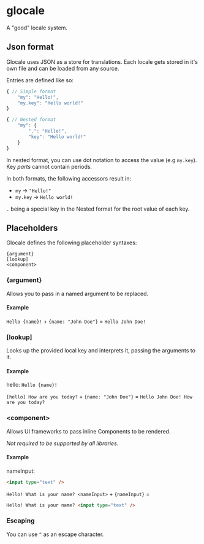 # glocale

A "good" locale system.

## Json format

Glocale uses JSON as a store for translations. Each locale gets stored in it's own file and can be loaded from any source.

Entries are defined like so:

```js
{ // Simple format
    "my": "Hello!",
    "my.key": "Hello world!"
}

{ // Nested format
    "my": {
        ".": "Hello!",
        "key": "Hello world!"
    }
}
```

In nested format, you can use dot notation to access the value (e.g `my.key`). Key _parts_ cannot contain periods.

In both formats, the following accessors result in:

- `my` -> `"Hello!"`
- `my.key` -> `Hello world!`

`.` being a special key in the Nested format for the root value of each key.

## Placeholders

Glocale defines the following placeholder syntaxes:

```
{argument}
[lookup]
<component>
```

### {argument}

Allows you to pass in a named argument to be replaced.

#### Example

`Hello {name}!` + `{name: "John Doe"}` = `Hello John Doe!`

### \[lookup\]

Looks up the provided local key and interprets it, passing the arguments to it.

#### Example

hello: `Hello {name}!`

`[hello] How are you today?` + `{name: "John Doe"}` = `Hello John Doe! How are you today?`

### \<component\>

Allows UI frameworks to pass inline Components to be rendered.

_Not required to be supported by all libraries._

#### Example

nameInput:

```html
<input type="text" />
```

`Hello! What is your name? <nameInput>` + `{nameInput}` =

```html
Hello! What is your name? <input type="text" />
```

### Escaping

You can use `^` as an escape character.
